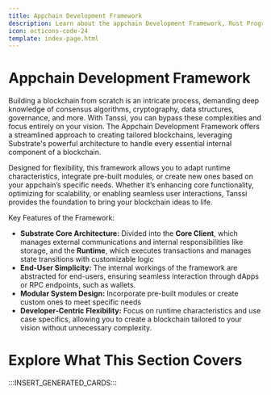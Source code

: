 ```yaml
---
title: Appchain Development Framework
description: Learn about the appchain Development Framework, Rust Programming Language, Substrate and its features, including XCM and ready-to-use pallets for your Runtime.
icon: octicons-code-24
template: index-page.html
---
```


# Appchain Development Framework

Building a blockchain from scratch is an intricate process, demanding deep knowledge of consensus algorithms, cryptography, data structures, governance, and more. With Tanssi, you can bypass these complexities and focus entirely on your vision. The Appchain Development Framework offers a streamlined approach to creating tailored blockchains, leveraging Substrate's powerful architecture to handle every essential internal component of a blockchain.

Designed for flexibility, this framework allows you to adapt runtime characteristics, integrate pre-built modules, or create new ones based on your appchain’s specific needs. Whether it’s enhancing core functionality, optimizing for scalability, or enabling seamless user interactions, Tanssi provides the foundation to bring your blockchain ideas to life.

Key Features of the Framework:

- **Substrate Core Architecture:** Divided into the **Core Client**, which manages external communications and internal responsibilities like storage, and the **Runtime**, which executes transactions and manages state transitions with customizable logic
- **End-User Simplicity:** The internal workings of the framework are abstracted for end-users, ensuring seamless interaction through dApps or RPC endpoints, such as wallets.
- **Modular System Design:** Incorporate pre-built modules or create custom ones to meet specific needs
- **Developer-Centric Flexibility:** Focus on runtime characteristics and use case specifics, allowing you to create a blockchain tailored to your vision without unnecessary complexity.

# Explore What This Section Covers

:::INSERT_GENERATED_CARDS:::